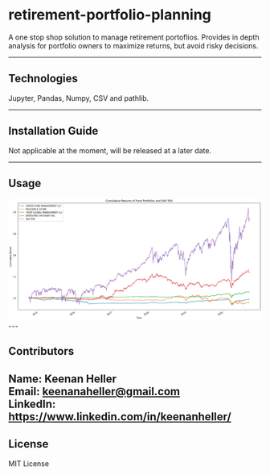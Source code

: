 # retirement-portfolio-planning
A one stop shop solution to manage retirement portoflios. Provides in depth analysis for portfolio owners to maximize returns, but avoid risky decisions.

---

## Technologies
Jupyter, Pandas, Numpy, CSV and pathlib.

---

## Installation Guide
Not applicable at the moment, will be released at a later date.

---

## Usage

<img src="img/cumulative_returns.png" alt="cumulative returns graph" width="700" />
---

## Contributors

Name: Keenan Heller<br />
Email: keenanaheller@gmail.com<br />
LinkedIn: https://www.linkedin.com/in/keenanheller/<br />
---

## License

MIT License
